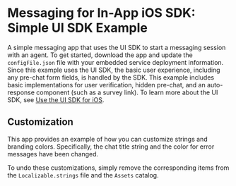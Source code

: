 # Messaging for In-App iOS SDK: Simple UI SDK Example

A simple messaging app that uses the UI SDK to start a messaging session with an agent. To get started, download the app and update the `configFile.json` file with your embedded service deployment information. Since this example uses the UI SDK, the basic user experience, including any pre-chat form fields, is handled by the SDK. This example includes basic implementations for user verification, hidden pre-chat, and an auto-response component (such as a survey link). To learn more about the UI SDK, see [Use the UI SDK for iOS](https://developer.salesforce.com/docs/service/messaging-in-app/guide/ios-ui-sdk.html).

## Customization

This app provides an example of how you can customize strings and branding colors. Specifically, the chat title string and the color for error messages have been changed.

To undo these customizations, simply remove the corresponding items from the `Localizable.strings` file and the `Assets` catalog.
